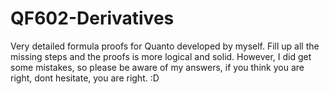 # QF602-Derivatives
Very detailed formula proofs for Quanto developed by myself. Fill up all the missing steps and the proofs is more logical and solid.
However, I did get some mistakes, so please be aware of my answers, if you think you are right, dont hesitate, you are right. :D
